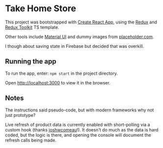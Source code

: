 # Take Home Store

This project was bootstrapped with [Create React App](https://github.com/facebook/create-react-app), using the [Redux](https://redux.js.org/) and [Redux Toolkit](https://redux-toolkit.js.org/) TS template.

Other tools include [Material UI](https://mui.com/) and dummy images from [placeholder.com](https://placeholder.com/).

I though about saving state in Firebase but decided that was overkill.

## Running the app

To run the app, enter: `npm start` in the project directory.

Open [http://localhost:3000](http://localhost:3000) to view it in the browser.

## Notes

The instructions said pseudo-code, but with modern frameworks why not just prototype?

Live refresh of product data is currently enabled with short-polling via a custom hook (thanks [joshwcomeau](https://www.joshwcomeau.com/snippets/react-hooks/use-interval/)!). It doesn't do much as the data is hard coded, but the logic is there, and opening the console will document the refresh calls being made.
